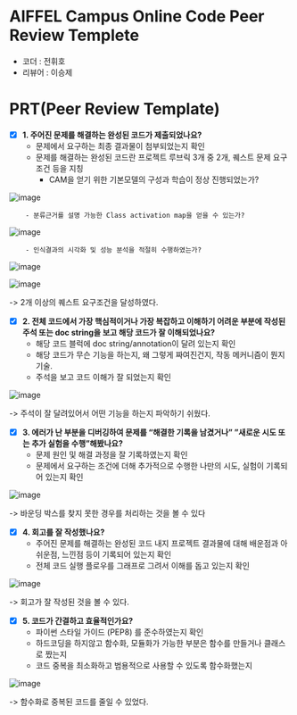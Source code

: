 # AIFFEL Campus Online Code Peer Review Templete
- 코더 : 전휘호
- 리뷰어 : 이승제


# PRT(Peer Review Template)
- [x]  **1. 주어진 문제를 해결하는 완성된 코드가 제출되었나요?**
    - 문제에서 요구하는 최종 결과물이 첨부되었는지 확인
    - 문제를 해결하는 완성된 코드란 프로젝트 루브릭 3개 중 2개, 퀘스트 문제 요구조건 등을 지칭  
        - CAM을 얻기 위한 기본모델의 구성과 학습이 정상 진행되었는가?
     
![image](https://github.com/huihojeun2/EXPLORATION/assets/85716670/f07bb72a-ce5a-4671-aa37-72bb813a6b4b)

        - 분류근거를 설명 가능한 Class activation map을 얻을 수 있는가?

![image](https://github.com/huihojeun2/EXPLORATION/assets/85716670/2c7723c6-7344-4d97-a49a-2b819d0b4689)
        
        - 인식결과의 시각화 및 성능 분석을 적절히 수행하였는가?
     
![image](https://github.com/huihojeun2/EXPLORATION/assets/85716670/3b5a57cd-28fc-49fe-aa3c-cbb109b3c265)

![image](https://github.com/huihojeun2/EXPLORATION/assets/85716670/3758fc1d-ed2c-49bc-8f22-243aca532f0f)


-> 2개 이상의 퀘스트 요구조건을 달성하였다.
    
- [x]  **2. 전체 코드에서 가장 핵심적이거나 가장 복잡하고 이해하기 어려운 부분에 작성된 
주석 또는 doc string을 보고 해당 코드가 잘 이해되었나요?**
    - 해당 코드 블럭에 doc string/annotation이 달려 있는지 확인
    - 해당 코드가 무슨 기능을 하는지, 왜 그렇게 짜여진건지, 작동 메커니즘이 뭔지 기술.
    - 주석을 보고 코드 이해가 잘 되었는지 확인

![image](https://github.com/huihojeun2/EXPLORATION/assets/85716670/889182aa-96fe-45ec-9bfc-5dfea8e127f6)

-> 주석이 잘 달려있어서 어떤 기능을 하는지 파악하기 쉬웠다.

        
- [x]  **3. 에러가 난 부분을 디버깅하여 문제를 “해결한 기록을 남겼거나” 
”새로운 시도 또는 추가 실험을 수행”해봤나요?**
    - 문제 원인 및 해결 과정을 잘 기록하였는지 확인
    - 문제에서 요구하는 조건에 더해 추가적으로 수행한 나만의 시도, 실험이 기록되어 있는지 확인
     
![image](https://github.com/huihojeun2/EXPLORATION/assets/85716670/b75aa4d9-240d-413f-95a1-4f9e8b69d447)

-> 바운딩 박스를 찾지 못한 경우를 처리하는 것을 볼 수 있다
        
- [x]  **4. 회고를 잘 작성했나요?**
    - 주어진 문제를 해결하는 완성된 코드 내지 프로젝트 결과물에 대해
    배운점과 아쉬운점, 느낀점 등이 기록되어 있는지 확인
    - 전체 코드 실행 플로우를 그래프로 그려서 이해를 돕고 있는지 확인

![image](https://github.com/huihojeun2/EXPLORATION/assets/85716670/7aa1ffa6-5427-4c55-8570-a5d1ad056c36)

-> 회고가 잘 작성된 것을 볼 수 있다.

        
- [x]  **5. 코드가 간결하고 효율적인가요?**
    - 파이썬 스타일 가이드 (PEP8) 를 준수하였는지 확인
    - 하드코딩을 하지않고 함수화, 모듈화가 가능한 부분은 함수를 만들거나 클래스로 짰는지
    - 코드 중복을 최소화하고 범용적으로 사용할 수 있도록 함수화했는지

![image](https://github.com/huihojeun2/EXPLORATION/assets/85716670/3b0e6cb1-03b4-4fdf-ab72-84e44aa2ecad)

-> 함수화로 중복된 코드를 줄일 수 있었다.

